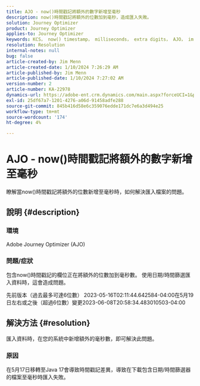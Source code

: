 ```yaml
---
title: AJO - now()時間戳記將額外的數字新增至毫秒
description: now()時間戳記將額外的位數加到毫秒，造成匯入失敗。
solution: Journey Optimizer
product: Journey Optimizer
applies-to: Journey Optimizer
keywords: KCS， now() timestamp， milliseconds， extra digits， AJO， import failure， Adobe Journey Optimizer， Java 17
resolution: Resolution
internal-notes: null
bug: false
article-created-by: Jim Menn
article-created-date: 1/10/2024 7:26:29 AM
article-published-by: Jim Menn
article-published-date: 1/10/2024 7:27:02 AM
version-number: 2
article-number: KA-22978
dynamics-url: https://adobe-ent.crm.dynamics.com/main.aspx?forceUCI=1&pagetype=entityrecord&etn=knowledgearticle&id=86db618c-89af-ee11-a569-6045bd006268
exl-id: 25df67a7-1201-4276-a06d-91458adfe288
source-git-commit: 845b416d58e6c359076edde171dc7e6a3d494e25
workflow-type: tm+mt
source-wordcount: '174'
ht-degree: 4%

---
```


# AJO - now()時間戳記將額外的數字新增至毫秒


瞭解當now()時間戳記將額外的位數新增至毫秒時，如何解決匯入檔案的問題。

## 說明 {#description}


### 環境

Adobe Journey Optimizer (AJO)

### 問題/症狀

包含now()時間戳記的欄位正在將額外的位數加到毫秒數。 使用日期/時間篩選匯入資料時，這會造成問題。

先前版本（過去最多可達6位數） 2023-05-16T02:11:44.642584-04:00在5月19日左右或之後（超過6位數）變更2023-06-08T20:58:34.483010503-04:00


## 解決方法 {#resolution}


匯入資料時，在您的系統中新增額外的毫秒數，即可解決此問題。

### 原因

在5月17日移轉至Java 17會導致時間戳記差異，導致在下載包含日期/時間篩選器的檔案至毫秒時匯入失敗。
